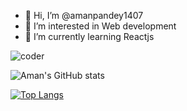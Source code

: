 - 👋 Hi, I’m @amanpandey1407
- 👀 I’m interested in Web development
- 🌱 I’m currently learning Reactjs


![coder](https://user-images.githubusercontent.com/66896401/169585484-8cf9541f-997d-4fb5-8101-53c8fe310abf.gif)


![Aman's GitHub stats](https://github-readme-stats.vercel.app/api?username=amanpandey1407&theme=algolia)

[![Top Langs](https://github-readme-stats.vercel.app/api/top-langs/?username=amanpandey1407&layout=compact)](https://github.com/amanpandey1407/github-readme-stats)

<!---
amanpandey1407/amanpandey1407 is a ✨ special ✨ repository because its `README.md` (this file) appears on your GitHub profile.
You can click the Preview link to take a look at your changes.
--->
